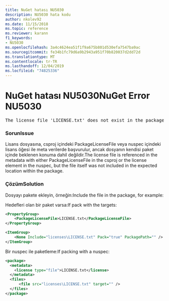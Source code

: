 ```yaml
---
title: NuGet hatası NU5030
description: NU5030 hata kodu
author: nkolev92
ms.date: 11/15/2018
ms.topic: reference
ms.reviewer: karann
f1_keywords:
- NU5030
ms.openlocfilehash: 3a4c4624ea51f1f9a675b801d530efa7547ba9ac
ms.sourcegitcommit: fe34b1fc79d6a9b2943a951f70b820037d2dd72d
ms.translationtype: MT
ms.contentlocale: tr-TR
ms.lasthandoff: 12/04/2019
ms.locfileid: "74825336"
---
```

# <a name="nuget-error-nu5030"></a><span data-ttu-id="e6003-103">NuGet hatası NU5030</span><span class="sxs-lookup"><span data-stu-id="e6003-103">NuGet Error NU5030</span></span>
<pre>The license file 'LICENSE.txt' does not exist in the package.</pre>

### <a name="issue"></a><span data-ttu-id="e6003-104">Sorun</span><span class="sxs-lookup"><span data-stu-id="e6003-104">Issue</span></span>

<span data-ttu-id="e6003-105">Lisans dosyasına, csproj içindeki PackageLicenseFile veya nuspec içindeki lisans öğesi ile meta verilerde başvurulur, ancak dosyanın kendisi paket içinde beklenen konuma dahil değildir.</span><span class="sxs-lookup"><span data-stu-id="e6003-105">The license file is referenced in the metadata with either PackageLicenseFile in the csproj or the license element in the nuspec, but the file itself was not included in the expected location within the package.</span></span>


### <a name="solution"></a><span data-ttu-id="e6003-106">Çözüm</span><span class="sxs-lookup"><span data-stu-id="e6003-106">Solution</span></span>

<span data-ttu-id="e6003-107">Dosyayı pakete ekleyin, örneğin:</span><span class="sxs-lookup"><span data-stu-id="e6003-107">Include the file in the package, for example:</span></span>

<span data-ttu-id="e6003-108">Hedefleri olan bir paket varsa:</span><span class="sxs-lookup"><span data-stu-id="e6003-108">If pack with the targets:</span></span>

```xml
<PropertyGroup>
    <PackageLicenseFile>LICENSE.txt</PackageLicenseFile>
</PropertyGroup>

<ItemGroup>
    <None Include="licenses\LICENSE.txt" Pack="true" PackagePath="" />
</ItemGroup>
```

<span data-ttu-id="e6003-109">Bir nuspec ile paketleme:</span><span class="sxs-lookup"><span data-stu-id="e6003-109">If packing with a nuspec:</span></span>

```xml
<package>
  <metadata>
    <license type="file">LICENSE.txt</license>
  </metadata>
  <files>
      <file src="licenses\LICENSE.txt" target="" />
  </files>
</package>
```
